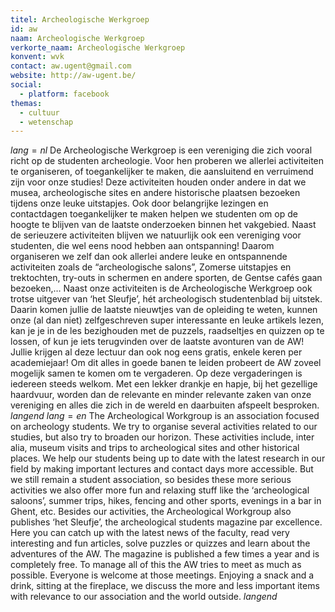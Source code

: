 ```yaml
---
titel: Archeologische Werkgroep
id: aw
naam: Archeologische Werkgroep
verkorte_naam: Archeologische Werkgroep
konvent: wvk
contact: aw.ugent@gmail.com
website: http://aw-ugent.be/
social:
  - platform: facebook
themas:
  - cultuur
  - wetenschap
---
```


$lang=nl$
De Archeologische Werkgroep is een vereniging die zich vooral richt op de studenten archeologie. Voor hen proberen we allerlei activiteiten te organiseren, of toegankelijker te maken, die aansluitend en verruimend zijn voor onze studies! Deze activiteiten houden onder andere in dat we musea, archeologische sites en andere historische plaatsen bezoeken tijdens onze leuke uitstapjes. Ook door belangrijke lezingen en contactdagen toegankelijker te maken helpen we studenten om op de hoogte te blijven van de laatste onderzoeken binnen het vakgebied.
Naast de serieuzere activiteiten blijven we natuurlijk ook een vereniging voor studenten, die wel eens nood hebben aan ontspanning! Daarom organiseren we zelf dan ook allerlei andere leuke en ontspannende activiteiten zoals de “archeologische salons”, Zomerse uitstapjes en trektochten, try-outs in schermen en andere sporten, de Gentse cafés gaan bezoeken,…
Naast onze activiteiten is de Archeologische Werkgroep ook trotse uitgever van ‘het Sleufje’, hét archeologisch studentenblad bij uitstek. Daarin komen jullie de laatste nieuwtjes van de opleiding te weten, kunnen onze (al dan niet) zelfgeschreven super interessante en leuke artikels lezen, kan je je in de les bezighouden met de puzzels, raadseltjes en quizzen op te lossen, of kun je iets terugvinden over de laatste avonturen van de AW! Jullie krijgen al deze lectuur dan ook nog eens gratis, enkele keren per academiejaar!
Om dit alles in goede banen te leiden probeert de AW zoveel mogelijk samen te komen om te vergaderen. Op deze vergaderingen is iedereen steeds welkom. Met een lekker drankje en hapje, bij het gezellige haardvuur, worden dan de relevante en minder relevante zaken van onze vereniging en alles die zich in de wereld en daarbuiten afspeelt besproken. 
$langend$ 
$lang=en$ 
The Archeological Workgroup is an association focused on archeology students. We try to organise several activities related to our studies, but also try to broaden our horizon. These activities include, inter alia, museum visits and trips to archeological sites and other historical places. We help our students being up to date with the latest research in our field by making important lectures and contact days more accessible. But we still remain a student association, so besides these more serious activities we also offer more fun and relaxing stuff like the ‘archeological saloons’, summer trips, hikes, fencing and other sports, evenings in a bar in Ghent, etc. Besides our activities, the Archeological Workgroup also publishes ‘het  Sleufje’, the archeological students magazine par excellence. Here you can catch up with the latest news of the faculty, read very interesting and fun articles, solve puzzles or quizzes and learn about the adventures of the AW. The magazine is published a few times a year and is completely free. To manage all of this the AW tries to meet as much as possible. Everyone is welcome at those meetings. Enjoying a snack and a drink, sitting at the fireplace, we discuss the more and less important items with relevance to our association and the world outside. 
$langend$

